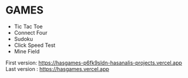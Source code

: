 # GAMES
<ul>
  <li>Tic Tac Toe</li>
  <li>Connect Four</li>
  <li>Sudoku</li>
  <li>Click Speed Test</li>
  <li>Mine Field</li>
</ul>

First version: https://hasgames-p6fk9sldn-hasanalis-projects.vercel.app
Last version : https://hasgames.vercel.app
